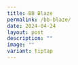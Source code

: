 ```yaml
---
title: BB Blaze
permalink: /bb-blaze/
date: 2024-04-24
layout: post
description: ""
image: ""
variant: tiptap
---
```

